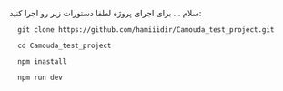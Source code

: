 سلام ... برای اجرای پروژه لطفا دستورات زیر رو اجرا کنید:

```
  git clone https://github.com/hamiiidir/Camouda_test_project.git
```
```
  cd Camouda_test_project
```
```
  npm inastall
```
```
  npm run dev
```
